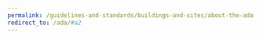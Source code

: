 ```yaml
---
permalink: /guidelines-and-standards/buildings-and-sites/about-the-ada-standards/ada-standards/chapter-2-scoping-requirements/
redirect_to: /ada/#a2
---
```

